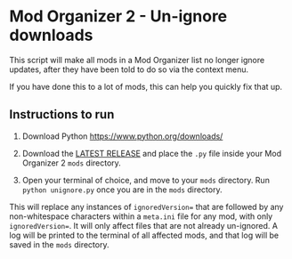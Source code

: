 # Mod Organizer 2 - Un-ignore downloads

This script will make all mods in a Mod Organizer list no longer ignore updates, after they have been told to do so via the context menu.

If you have done this to a lot of mods, this can help you quickly fix that up.

## Instructions to run

1) Download Python https://www.python.org/downloads/

2) Download the [LATEST RELEASE](https://github.com/zediious/mo2-unignore-updates/releases) and place the `.py` file inside your Mod Organizer 2 `mods` directory.

3) Open your terminal of choice, and move to your `mods` directory. Run `python unignore.py` once you are in the `mods` directory.

This will replace any instances of `ignoredVersion=` that are followed by any non-whitespace characters within a `meta.ini` file for any mod, with only `ignoredVersion=`. It will only affect files that are not already un-ignored. A log will be printed to the terminal of all affected mods, and that log will be saved in the `mods` directory.
